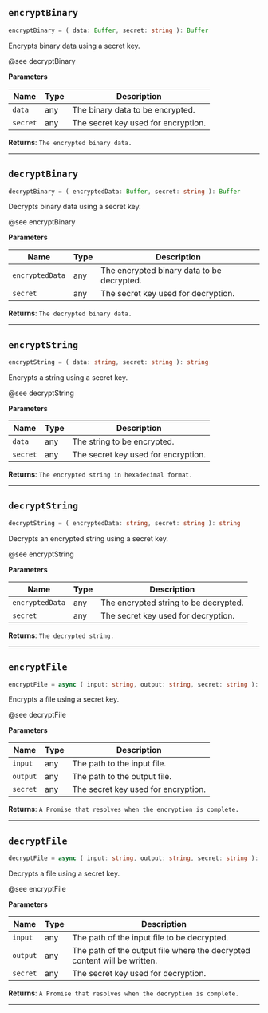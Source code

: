<a id="encrypt-encryptbinary"></a>
## `encryptBinary`


```ts
encryptBinary = ( data: Buffer, secret: string ): Buffer
```


Encrypts binary data using a secret key.


@see decryptBinary


**Parameters**

| Name | Type | Description |
| ---- | ---- | ----------- |
| `data` | any | The binary data to be encrypted. |
| `secret` | any | The secret key used for encryption. |



**Returns**: `The encrypted binary data.`

-----------------

<a id="encrypt-decryptbinary"></a>
## `decryptBinary`


```ts
decryptBinary = ( encryptedData: Buffer, secret: string ): Buffer
```


Decrypts binary data using a secret key.


@see encryptBinary


**Parameters**

| Name | Type | Description |
| ---- | ---- | ----------- |
| `encryptedData` | any | The encrypted binary data to be decrypted. |
| `secret` | any | The secret key used for decryption. |



**Returns**: `The decrypted binary data.`

-----------------

<a id="encrypt-encryptstring"></a>
## `encryptString`


```ts
encryptString = ( data: string, secret: string ): string
```


Encrypts a string using a secret key.

@see decryptString


**Parameters**

| Name | Type | Description |
| ---- | ---- | ----------- |
| `data` | any | The string to be encrypted. |
| `secret` | any | The secret key used for encryption. |



**Returns**: `The encrypted string in hexadecimal format.`

-----------------

<a id="encrypt-decryptstring"></a>
## `decryptString`


```ts
decryptString = ( encryptedData: string, secret: string ): string
```


Decrypts an encrypted string using a secret key.


@see encryptString


**Parameters**

| Name | Type | Description |
| ---- | ---- | ----------- |
| `encryptedData` | any | The encrypted string to be decrypted. |
| `secret` | any | The secret key used for decryption. |



**Returns**: `The decrypted string.`

-----------------

<a id="encrypt-encryptfile"></a>
## `encryptFile`


```ts
encryptFile = async ( input: string, output: string, secret: string ): Promise<void>
```


Encrypts a file using a secret key.


@see decryptFile


**Parameters**

| Name | Type | Description |
| ---- | ---- | ----------- |
| `input` | any | The path to the input file. |
| `output` | any | The path to the output file. |
| `secret` | any | The secret key used for encryption. |



**Returns**: `A Promise that resolves when the encryption is complete.`

-----------------

<a id="encrypt-decryptfile"></a>
## `decryptFile`


```ts
decryptFile = async ( input: string, output: string, secret: string ): Promise<void>
```


Decrypts a file using a secret key.


@see encryptFile


**Parameters**

| Name | Type | Description |
| ---- | ---- | ----------- |
| `input` | any | The path of the input file to be decrypted. |
| `output` | any | The path of the output file where the decrypted content will be written. |
| `secret` | any | The secret key used for decryption. |



**Returns**: `A Promise that resolves when the decryption is complete.`

-----------------

